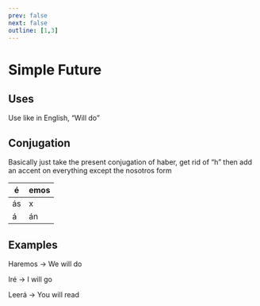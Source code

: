 ```yaml
---
prev: false
next: false
outline: [1,3]
---
```


# Simple Future

## Uses

Use like in English, “Will do”

## Conjugation

Basically just take the present conjugation of haber, get rid of “h” then add an accent on everything except the nosotros form


| é | emos |
| --- | --- |
| ás | x |
| á | án |

## Examples

Haremos → We will do

Iré → I will go

Leerá → You will read

